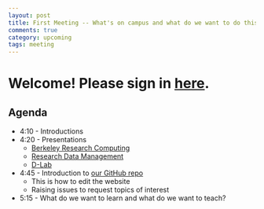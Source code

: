 ```yaml
---
layout: post
title: First Meeting -- What's on campus and what do we want to do this semester?
comments: true
category: upcoming
tags: meeting
---
```


# Welcome! Please sign in [here](https://docs.google.com/spreadsheets/d/1kDv6blxqTSxTupmAs8vwAs_52C_ZVvp3-bq_EocUWic/edit?usp=sharing).

## Agenda
* 4:10 - Introductions 
* 4:20 - Presentations
  * [Berkeley Research Computing](http://research-it.berkeley.edu/programs/berkeley-research-computing)
  * [Research Data Management](http://research-it.berkeley.edu/programs/research-data-management)
  * [D-Lab](http://dlab.berkeley.edu/)
* 4:45 - Introduction to [our GitHub repo](https://github.com/thehackerwithin/berkeley)
  * This is how to edit the website
  * Raising issues to request topics of interest
* 5:15 - What do we want to learn and what do we want to teach?